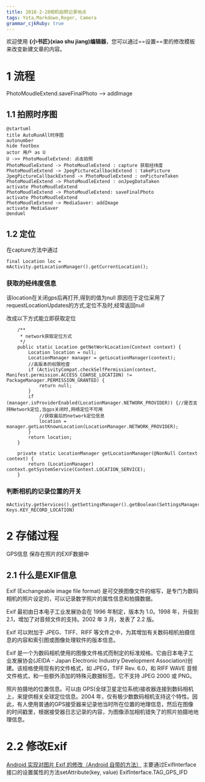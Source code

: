 ```yaml
---
title: 2018-2-28相机拍照记录地点 
tags: Yota,Markdown,Roger, Camera
grammar_cjkRuby: true
---
```



欢迎使用 **{小书匠}(xiao shu jiang)编辑器**，您可以通过==设置==里的修改模板来改变新建文章的内容。

# 1 流程
PhotoMoudleExtend.saveFinalPhoto --> addImage
## 1.1 拍照时序图
```plantuml!
@startuml
title AutoRunAll时序图
autonumber
hide footbox
actor 用户 as U
U ->> PhotoMoudleExtend: 点击拍照
PhotoMoudleExtend -> PhotoMoudleExtend : capture 获取经纬度
PhotoMoudleExtend -> JpegPictureCallbackExtend : takePicture
JpegPictureCallbackExtend -> PhotoMoudleExtend : onPictureTaken
PhotoMoudleExtend -> PhotoMoudleExtend : onJpegDataTaken
activate PhotoMoudleExtend
PhotoMoudleExtend -> PhotoMoudleExtend: saveFinalPhoto
activate PhotoMoudleExtend
PhotoMoudleExtend -> MediaSaver: addImage
activate MediaSaver
@enduml
```
## 1.2 定位
在capture方法中通过
```
final Location loc = mActivity.getLocationManager().getCurrentLocation();
```
### 获取的经纬度信息
该location在关闭gps后再打开,得到的值为null
原因在于定位采用了requestLocationUpdates的方式,定位不及时,经常返回null

改成以下方式能立即获取定位
```
    /**
     * network获取定位方式
     */
    public static Location getNetWorkLocation(Context context) {
        Location location = null;
        LocationManager manager = getLocationManager(context);
        //高版本的权限检查
        if (ActivityCompat.checkSelfPermission(context, Manifest.permission.ACCESS_COARSE_LOCATION) != PackageManager.PERMISSION_GRANTED) {
            return null;
        }
        if (manager.isProviderEnabled(LocationManager.NETWORK_PROVIDER)) {//是否支持Network定位,当gps关闭时,网络定位不可用
            //获取最后的network定位信息
            location = manager.getLastKnownLocation(LocationManager.NETWORK_PROVIDER);
        }
        return location;
    }

    private static LocationManager getLocationManager(@NonNull Context context) {
        return (LocationManager) context.getSystemService(Context.LOCATION_SERVICE);
    }

```

### 判断相机的记录位置的开关
```
mActivity.getServices().getSettingsManager().getBoolean(SettingsManager.SCOPE_GLOBAL, Keys.KEY_RECORD_LOCATION)
```

# 2 存储过程
GPS信息 保存在照片的EXIF数据中

## 2.1 什么是EXIF信息

Exif (Exchangeable image file format) 是可交换图像文件的缩写，是专门为数码相机的照片设定的，可以记录数字照片的属性信息和拍摄数据。

Exif 最初由日本电子工业发展协会在 1996 年制定，版本为 1.0。1998 年，升级到 2.1，增加了对音频文件的支持。2002 年 3 月，发表了 2.2 版。

Exif 可以附加于 JPEG、TIFF、RIFF 等文件之中，为其增加有关数码相机拍摄信息的内容和索引图或图像处理软件的版本信息。

Exif 是一个为数码相机使用的图像文件格式而制定的标准规格。它由日本电子工业发展协会(JEIDA - Japan Electronic Industry Development Association)创建。该规格使用现有的文件格式，如 JPEG，TIFF Rev. 6.0，和 RIFF WAVE 音频文件格式，和一些额外添加的特殊元数据标签。它不支持 JPEG 2000 或 PNG。

照片拍摄地的位置信息。可以由 GPS(全球卫星定位系统)接收器连接到数码相机上，来提供相关全球定位信息。2004 年，仅有极少数数码相机支持这个特性。因此，有人使用普通的GPS接受器来记录他当时所在位置的地理信息，然后在图像的时间戳里，根据接受器日志记录的内容，为图像添加相机错失了的照片拍摄地地理信息。

# 2.2 修改Exif
[Android 实现对图片 Exif 的修改（Android 自带的方法）](http://blog.csdn.net/molashaonian/article/details/51378336)
主要通过ExifInterface 接口的设置属性的方法setAttribute(key, value)
ExifInterface.TAG_GPS_IFD
